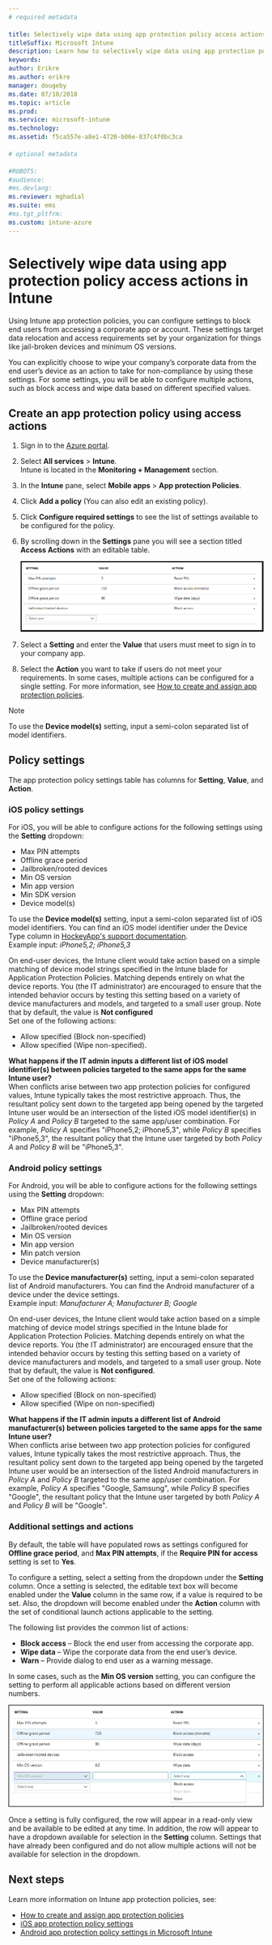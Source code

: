```yaml
---
# required metadata

title: Selectively wipe data using app protection policy access actions
titleSuffix: Microsoft Intune
description: Learn how to selectively wipe data using app protection policy access actions in Microsoft Intune.
keywords:
author: Erikre
ms.author: erikre
manager: dougeby
ms.date: 07/10/2018
ms.topic: article
ms.prod:
ms.service: microsoft-intune
ms.technology:
ms.assetid: f5ca557e-a8e1-4720-b06e-837c4f0bc3ca

# optional metadata

#ROBOTS:
#audience:
#ms.devlang:
ms.reviewer: mghadial
ms.suite: ems
#ms.tgt_pltfrm:
ms.custom: intune-azure
---
```


# Selectively wipe data using app protection policy access actions in Intune

Using Intune app protection policies, you can configure settings to block end users from accessing a corporate app or account. These settings target data relocation and access requirements set by your organization for things like jail-broken devices and minimum OS versions.
 
You can explicitly choose to wipe your company’s corporate data from the end user’s device as an action to take for non-compliance by using these settings. For some settings, you will be able to configure multiple actions, such as block access and wipe data based on different specified values.

## Create an app protection policy using access actions

1. Sign in to the [Azure portal](https://portal.azure.com).
2. Select **All services** > **Intune**.  
    Intune is located in the **Monitoring + Management** section.
3. In the **Intune** pane, select **Mobile apps** > **App protection Policies**.
4. Click **Add a policy** (You can also edit an existing policy). 
5. Click **Configure required settings** to see the list of settings available to be configured for the policy. 
6. By scrolling down in the **Settings** pane you will see a section titled **Access Actions** with an editable table.

    ![Screenshot of the Intune app protection access actions](./media/apps-selective-wipe-access-actions01.png)

7. Select a **Setting** and enter the **Value** that users must meet to sign in to your company app. 
8. Select the **Action** you want to take if users do not meet your requirements. In some cases, multiple actions can be configured for a single setting. For more information, see [How to create and assign app protection policies](app-protection-policies.md).

>[!NOTE]
> To use the **Device model(s)** setting, input a semi-colon separated list of model identifiers. 

## Policy settings 

The app protection policy settings table has columns for **Setting**, **Value**, and **Action**.

### iOS policy settings
For iOS, you will be able to configure actions for the following settings using the **Setting** dropdown:
-  Max PIN attempts
-  Offline grace period
-  Jailbroken/rooted devices
-  Min OS version
-  Min app version
-  Min SDK version
-  Device model(s)

To use the **Device model(s)** setting, input a semi-colon separated list of iOS model identifiers. You can find an iOS model identifier under the Device Type column in [HockeyApp's support documentation](https://support.hockeyapp.net/kb/client-integration-ios-mac-os-x-tvos/ios-device-types).<br>
Example input: *iPhone5,2; iPhone5,3*

On end-user devices, the Intune client would take action based on a simple matching of device model strings specified in the Intune blade for Application Protection Policies. Matching depends entirely on what the device reports. You (the IT administrator) are encouraged to ensure that the intended behavior occurs by testing this setting based on a variety of device manufacturers and models, and targeted to a small user group. Note that by default, the value is **Not configured**<br>
Set one of the following actions: 
- Allow specified (Block non-specified)
- Allow specified (Wipe non-specified). 

**What happens if the IT admin inputs a different list of iOS model identifier(s) between policies targeted to the same apps for the same Intune user?**<br>
When conflicts arise between two app protection policies for configured values, Intune typically takes the most restrictive approach. Thus, the resultant policy sent down to the targeted app being opened by the targeted Intune user would be an intersection of the listed iOS model identifier(s) in *Policy A* and *Policy B* targeted to the same app/user combination. For example, *Policy A* specifies "iPhone5,2; iPhone5,3", while *Policy B* specifies "iPhone5,3", the resultant policy that the Intune user targeted by both *Policy A* and *Policy B* will be "iPhone5,3". 

### Android policy settings

For Android, you will be able to configure actions for the following settings using the **Setting** dropdown:
-  Max PIN attempts
-  Offline grace period
-  Jailbroken/rooted devices
-  Min OS version
-  Min app version
-  Min patch version
-  Device manufacturer(s)

To use the **Device manufacturer(s)** setting, input a semi-colon separated list of Android manufacturers. You can find the Android manufacturer of a device under the device settings.<br>
Example input: *Manufacturer A; Manufacturer B; Google* 

On end-user devices, the Intune client would take action based on a simple matching of device model strings specified in the Intune blade for Application Protection Policies. Matching depends entirely on what the device reports. You (the IT administrator) are encouraged ensure that the intended behavior occurs by testing this setting based on a variety of device manufacturers and models, and targeted to a small user group. Note that by default, the value is **Not configured**.<br>
Set one of the following actions: 
- Allow specified (Block on non-specified)
- Allow specified (Wipe on non-specified)

**What happens if the IT admin inputs a different list of Android manufacturer(s) between policies targeted to the same apps for the same Intune user?**<br>
When conflicts arise between two app protection policies for configured values, Intune typically takes the most restrictive approach. Thus, the resultant policy sent down to the targeted app being opened by the targeted Intune user would be an intersection of the listed Android manufacturers in *Policy A* and *Policy B* targeted to the same app/user combination. For example, *Policy A* specifies "Google, Samsung", while *Policy B* specifies "Google", the resultant policy that the Intune user targeted by both *Policy A* and *Policy B* will be "Google". 

### Additional settings and actions 

By default, the table will have populated rows as settings configured for **Offline grace period**, and **Max PIN attempts**, if the **Require PIN for access** setting is set to **Yes**.
 
To configure a setting, select a setting from the dropdown under the **Setting** column. Once a setting is selected, the editable text box will become enabled under the **Value** column in the same row, if a value is required to be set. Also, the dropdown will become enabled under the **Action** column with the set of conditional launch actions applicable to the setting. 

The following list provides the common list of actions:
-  **Block access** – Block the end user from accessing the corporate app.
-  **Wipe data** – Wipe the corporate data from the end user’s device.
-  **Warn** – Provide dialog to end user as a warning message.

In some cases, such as the **Min OS version** setting, you can configure the setting to perform all applicable actions based on different version numbers. 

![Screenshot of the Intune app protection access actions - Min OS version](./media/apps-selective-wipe-access-actions05.png)

Once a setting is fully configured, the row will appear in a read-only view and be available to be edited at any time. In addition, the row will appear to have a dropdown available for selection in the **Setting** column. Settings that have already been configured and do not allow multiple actions will not be available for selection in the dropdown.

## Next steps

Learn more information on Intune app protection policies, see:
- [How to create and assign app protection policies](app-protection-policies.md)
- [iOS app protection policy settings](app-protection-policy-settings-ios.md)
- [Android app protection policy settings in Microsoft Intune](app-protection-policy-settings-android.md) 


